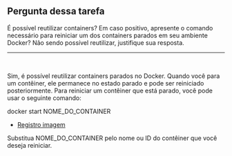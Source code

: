 ## Pergunta dessa tarefa
É possível reutilizar containers? Em caso positivo, apresente o comando necessário para reiniciar um dos containers parados em seu ambiente Docker? Não sendo possível reutilizar, justifique sua resposta.

---

<br>

Sim, é possível reutilizar containers parados no Docker. Quando você para um contêiner, ele permanece no estado parado e pode ser reiniciado posteriormente. Para reiniciar um contêiner que está parado, você pode usar o seguinte comando:

docker start NOME_DO_CONTAINER

- [Registro imagem](evidencias/docker-start.png)

Substitua NOME_DO_CONTAINER pelo nome ou ID do contêiner que você deseja reiniciar.


